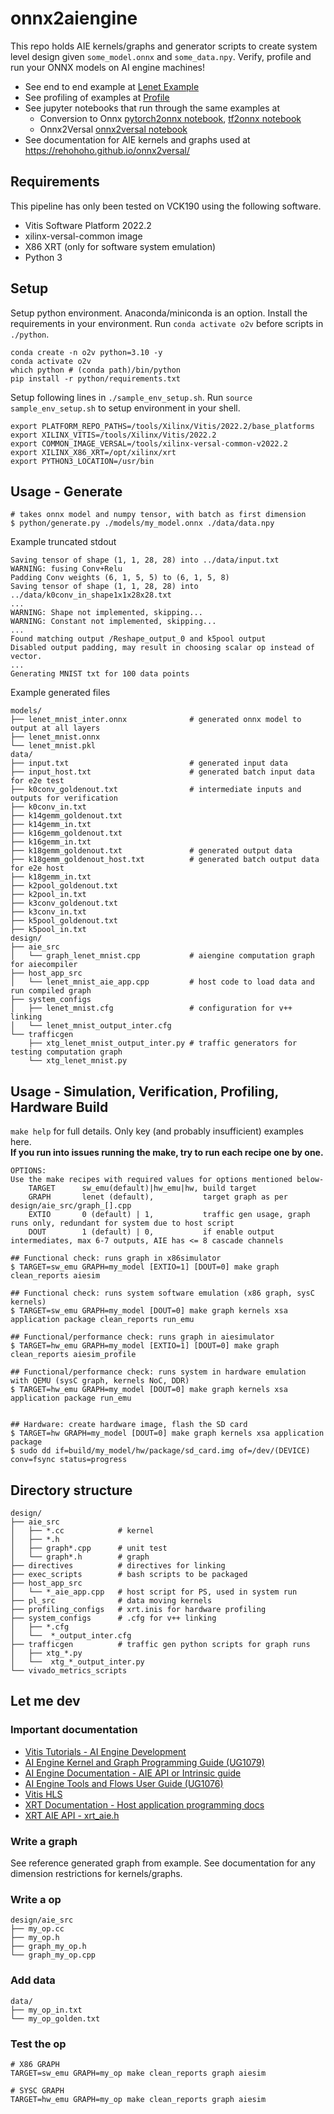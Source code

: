 ﻿# onnx2aiengine

This repo holds AIE kernels/graphs and generator scripts to create system level design given `some_model.onnx` and `some_data.npy`. Verify, profile and run your ONNX models on AI engine machines!

* See end to end example at [Lenet Example](lenet_example.md) <br />
* See profiling of examples at [Profile](profile.md) <br />
* See jupyter notebooks that run through the same examples at 
    * Conversion to Onnx [pytorch2onnx notebook](python/part1_pytorch2onnx.ipynb), [tf2onnx notebook](python/part1_tf2onnx.ipynb)
    * Onnx2Versal [onnx2versal notebook](python/part2_onnx2versal.ipynb) <br />
* See documentation for AIE kernels and graphs used at https://rehohoho.github.io/onnx2versal/

## Requirements
This pipeline has only been tested on VCK190 using the following software.

* Vitis Software Platform 2022.2
* xilinx-versal-common image
* X86 XRT (only for software system emulation)
* Python 3

## Setup
Setup python environment. Anaconda/miniconda is an option. Install the requirements in your environment. Run `conda activate o2v` before scripts in `./python`.
```
conda create -n o2v python=3.10 -y
conda activate o2v
which python # (conda path)/bin/python
pip install -r python/requirements.txt
```

Setup following lines in `./sample_env_setup.sh`. Run `source sample_env_setup.sh` to setup environment in your shell.
```
export PLATFORM_REPO_PATHS=/tools/Xilinx/Vitis/2022.2/base_platforms
export XILINX_VITIS=/tools/Xilinx/Vitis/2022.2
export COMMON_IMAGE_VERSAL=/tools/xilinx-versal-common-v2022.2
export XILINX_X86_XRT=/opt/xilinx/xrt
export PYTHON3_LOCATION=/usr/bin
```

## Usage - Generate

```
# takes onnx model and numpy tensor, with batch as first dimension
$ python/generate.py ./models/my_model.onnx ./data/data.npy
```

Example truncated stdout
```
Saving tensor of shape (1, 1, 28, 28) into ../data/input.txt
WARNING: fusing Conv+Relu
Padding Conv weights (6, 1, 5, 5) to (6, 1, 5, 8)
Saving tensor of shape (1, 1, 28, 28) into ../data/k0conv_in_shape1x1x28x28.txt
...
WARNING: Shape not implemented, skipping...
WARNING: Constant not implemented, skipping...
...
Found matching output /Reshape_output_0 and k5pool output
Disabled output padding, may result in choosing scalar op instead of vector.
...
Generating MNIST txt for 100 data points
```

Example generated files
```
models/
├── lenet_mnist_inter.onnx              # generated onnx model to output at all layers
├── lenet_mnist.onnx
└── lenet_mnist.pkl
data/
├── input.txt                           # generated input data
├── input_host.txt                      # generated batch input data for e2e test
├── k0conv_goldenout.txt                # intermediate inputs and outputs for verification
├── k0conv_in.txt
├── k14gemm_goldenout.txt
├── k14gemm_in.txt
├── k16gemm_goldenout.txt
├── k16gemm_in.txt
├── k18gemm_goldenout.txt               # generated output data
├── k18gemm_goldenout_host.txt          # generated batch output data for e2e host
├── k18gemm_in.txt
├── k2pool_goldenout.txt
├── k2pool_in.txt
├── k3conv_goldenout.txt
├── k3conv_in.txt
├── k5pool_goldenout.txt
├── k5pool_in.txt
design/
├── aie_src
│   └── graph_lenet_mnist.cpp           # aiengine computation graph for aiecompiler
├── host_app_src
│   └── lenet_mnist_aie_app.cpp         # host code to load data and run compiled graph
├── system_configs
│   ├── lenet_mnist.cfg                 # configuration for v++ linking
│   └── lenet_mnist_output_inter.cfg
└── trafficgen
    ├── xtg_lenet_mnist_output_inter.py # traffic generators for testing computation graph
    └── xtg_lenet_mnist.py
```

## Usage - Simulation, Verification, Profiling, Hardware Build
`make help` for full details. Only key (and probably insufficient) examples here. <br />
<b>If you run into issues running the make, try to run each recipe one by one.</b>

```
OPTIONS:
Use the make recipes with required values for options mentioned below-
    TARGET      sw_emu(default)|hw_emu|hw, build target
    GRAPH       lenet (default),           target graph as per design/aie_src/graph_[].cpp
    EXTIO       0 (default) | 1,           traffic gen usage, graph runs only, redundant for system due to host script
    DOUT        1 (default) | 0,           if enable output intermediates, max 6-7 outputs, AIE has <= 8 cascade channels

## Functional check: runs graph in x86simulator
$ TARGET=sw_emu GRAPH=my_model [EXTIO=1] [DOUT=0] make graph clean_reports aiesim

## Functional check: runs system software emulation (x86 graph, sysC kernels)
$ TARGET=sw_emu GRAPH=my_model [DOUT=0] make graph kernels xsa application package clean_reports run_emu

## Functional/performance check: runs graph in aiesimulator
$ TARGET=hw_emu GRAPH=my_model [EXTIO=1] [DOUT=0] make graph clean_reports aiesim_profile

## Functional/performance check: runs system in hardware emulation with QEMU (sysC graph, kernels NoC, DDR)
$ TARGET=hw_emu GRAPH=my_model [DOUT=0] make graph kernels xsa application package run_emu


## Hardware: create hardware image, flash the SD card
$ TARGET=hw GRAPH=my_model [DOUT=0] make graph kernels xsa application package
$ sudo dd if=build/my_model/hw/package/sd_card.img of=/dev/(DEVICE) conv=fsync status=progress
```

## Directory structure
```
design/
├── aie_src
│   ├── *.cc            # kernel
│   ├── *.h
│   ├── graph*.cpp      # unit test
│   └── graph*.h        # graph
├── directives          # directives for linking
├── exec_scripts        # bash scripts to be packaged
├── host_app_src
│   └── *_aie_app.cpp   # host script for PS, used in system run
├── pl_src              # data moving kernels
├── profiling_configs   # xrt.inis for hardware profiling
├── system_configs      # .cfg for v++ linking
│   ├── *.cfg
│   └──  *_output_inter.cfg
├── trafficgen          # traffic gen python scripts for graph runs
│   ├── xtg_*.py
│   └──  xtg_*_output_inter.py
└── vivado_metrics_scripts
```

## Let me dev

### Important documentation
* [Vitis Tutorials - AI Engine Development](https://github.com/Xilinx/Vitis-Tutorials/tree/2022.1/AI_Engine_Development)
* [AI Engine Kernel and Graph Programming Guide (UG1079)](https://docs.xilinx.com/r/en-US/ug1079-ai-engine-kernel-coding/)
* [AI Engine Documentation - AIE API or Intrinsic guide](https://www.xilinx.com/htmldocs/aiengine_intrinsics_start.html)
* [AI Engine Tools and Flows User Guide (UG1076)](https://docs.xilinx.com/r/en-US/ug1076-ai-engine-environment/)
* [Vitis HLS](https://docs.xilinx.com/r/en-US/ug1399-vitis-hls)
* [XRT Documentation - Host application programming docs](https://xilinx.github.io/XRT/master/html/index.html)
* [XRT AIE API - xrt_aie.h](https://github.com/Xilinx/XRT/blob/master/src/runtime_src/core/include/experimental/xrt_aie.h)

### Write a graph
See reference generated graph from example. See documentation for any dimension restrictions for kernels/graphs.

### Write a op
```
design/aie_src
├── my_op.cc
├── my_op.h
├── graph_my_op.h
└── graph_my_op.cpp
```

### Add data
```
data/
├── my_op_in.txt
└── my_op_golden.txt
```

### Test the op
```
# X86 GRAPH
TARGET=sw_emu GRAPH=my_op make clean_reports graph aiesim

# SYSC GRAPH
TARGET=hw_emu GRAPH=my_op make clean_reports graph aiesim
```
